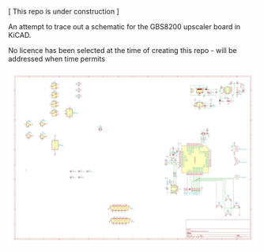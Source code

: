 [ This repo is under construction ] 

An attempt to trace out a schematic for the GBS8200 upscaler board in KiCAD. 

No licence has been selected at the time of creating this repo - will be addressed when time permits

![image](./schematic.png)

